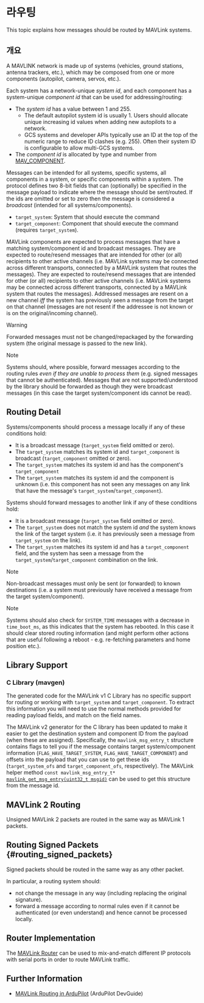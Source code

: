 # 라우팅

This topic explains how messages should be routed by MAVLink systems.

## 개요

A MAVLINK network is made up of systems (vehicles, ground stations, antenna trackers, etc.), which may be composed from one or more components (autopilot, camera, servos, etc.).

Each system has a network-unique _system id_, and each component has a system-unique _component id_ that can be used for addressing/routing:

- The _system id_ has a value between 1 and 255.
  - The default autopilot system id is usually 1. Users should allocate unique increasing id values when adding new autopilots to a network.
  - GCS systems and developer APIs typically use an ID at the top of the numeric range to reduce ID clashes (e.g. 255). Often their system ID is configurable to allow multi-GCS systems.
- The _component id_ is allocated by type and number from [MAV_COMPONENT](../messages/common.md#MAV_COMPONENT).

Messages can be intended for all systems, specific systems, all components in a system, or specific components within a system.
The protocol defines two 8-bit fields that can (optionally) be specified in the message payload to indicate where the message should be sent/routed. If the ids are omitted or set to zero then the message is considered a _broadcast_ (intended for all systems/components).

- `target_system`: System that should execute the command
- `target_component`: Component that should execute the command (requires `target_system`).

MAVLink components are expected to process messages that have a matching system/component id and broadcast messages.
They are expected to route/resend messages that are intended for other (or all) recipients to other active channels
(i.e. MAVLink systems may be connected across different transports, connected by a MAVLink system that routes the messages).
They are expected to route/resend messages that are intended for other (or all) recipients to other active channels (i.e. MAVLink systems may be connected across different transports, connected by a MAVLink system that routes the messages).
Addressed messages are resent on a new channel _iff_ the system has previously seen a message from the target on that channel
(messages are not resent if the addressee is not known or is on the original/incoming channel).

> [!WARNING]
> Forwarded messages must not be changed/repackaged by the forwarding system (the original message is passed to the new link).

> [!NOTE]
> Systems should, where possible, forward messages according to the routing rules _even if they are unable to process them_ (e.g. signed messages that cannot be authenticated). Messages that are not supported/understood by the library should be forwarded as though they were broadcast messages (in this case the target system/component ids cannot be read).

## Routing Detail

Systems/components should process a message locally if any of these conditions hold:

- It is a broadcast message (`target_system` field omitted or zero).
- The `target_system` matches its system id and `target_component` is broadcast (`target_component` omitted or zero).
- The `target_system` matches its system id and has the component's `target_component`
- The `target_system` matches its system id and the component is unknown (i.e. this component has not seen any messages on any link that have the message's `target_system`/`target_component`).

Systems should forward messages to another link if any of these conditions hold:

- It is a broadcast message (`target_system` field omitted or zero).
- The `target_system` does not match the system id _and_ the system knows the link of the target system (i.e. it has previously seen a message from `target_system` on the link).
- The `target_system` matches its system id and has a `target_component` field, and the system has seen a message from the `target_system`/`target_component` combination on the link.

> [!NOTE]
> Non-broadcast messages must only be sent (or forwarded) to known destinations (i.e. a system must previously have received a message from the target system/component).

> [!NOTE]
> Systems should also check for `SYSTEM_TIME` messages with a decrease in `time_boot_ms`, as this indicates that the system has rebooted.
> In this case it should clear stored routing information (and might perform other actions that are useful following a reboot - e.g. re-fetching parameters and home position etc.).

## Library Support

### C Library (mavgen)

The generated code for the MAVLink v1 C Library has no specific support for routing or working with `target_system` and `target_component`.
To extract this information you will need to use the normal methods provided for reading payload fields, and match on the field names.

The MAVLink v2 generator for the C library has been updated to make it easier to get the destination system and component ID from the payload (when these are assigned).
Specifically, the `mavlink_msg_entry_t` structure contains flags to tell you if the message contains target system/component information (`FLAG_HAVE_TARGET_SYSTEM`, `FLAG_HAVE_TARGET_COMPONENT`) and offsets into the payload that you can use to get these ids (`target_system_ofs` and `target_component_ofs`, respectively). The MAVLink helper method `const mavlink_msg_entry_t*` [`mavlink_get_msg_entry(uint32_t msgid)`](https://github.com/mavlink/c_library_v2/blob/master/mavlink_helpers.h) can be used to get this structure from the message id.

<!-- note: A real example of above would be good in the C docs, and then we should just link to them here -->

## MAVLink 2 Routing

Unsigned MAVLink 2 packets are routed in the same way as MAVLink 1 packets.

## Routing Signed Packets {#routing_signed_packets}

Signed packets should be routed in the same way as any other packet.

In particular, a routing system should:

- not change the message in any way (including replacing the original signature).
- forward a message according to normal rules even if it cannot be authenticated (or even understand) and hence cannot be processed locally.

## Router Implementation

The [MAVLink Router](https://github.com/mavlink-router/mavlink-router) can be used to mix-and-match different IP protocols with serial ports in order to route MAVLink traffic.

## Further Information

- [MAVLink Routing in ArduPilot](http://ardupilot.org/dev/docs/mavlink-routing-in-ardupilot.html) (ArduPilot DevGuide)
